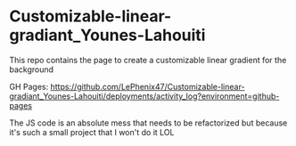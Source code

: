 # Customizable-linear-gradiant_Younes-Lahouiti
This repo contains the page to create a customizable linear gradient for the background

GH Pages: https://github.com/LePhenix47/Customizable-linear-gradiant_Younes-Lahouiti/deployments/activity_log?environment=github-pages

The JS code is an absolute mess that needs to be refactorized but because it's such a small project that I won't do it LOL
